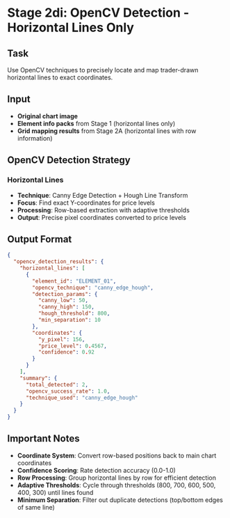 # Stage 2di: OpenCV Detection - Horizontal Lines Only

## Task
Use OpenCV techniques to precisely locate and map trader-drawn horizontal lines to exact coordinates.

## Input
- **Original chart image**
- **Element info packs** from Stage 1 (horizontal lines only)
- **Grid mapping results** from Stage 2A (horizontal lines with row information)

## OpenCV Detection Strategy

### Horizontal Lines
- **Technique**: Canny Edge Detection + Hough Line Transform
- **Focus**: Find exact Y-coordinates for price levels
- **Processing**: Row-based extraction with adaptive thresholds
- **Output**: Precise pixel coordinates converted to price levels

## Output Format
```json
{
  "opencv_detection_results": {
    "horizontal_lines": [
      {
        "element_id": "ELEMENT_01",
        "opencv_technique": "canny_edge_hough",
        "detection_params": {
          "canny_low": 50,
          "canny_high": 150,
          "hough_threshold": 800,
          "min_separation": 10
        },
        "coordinates": {
          "y_pixel": 156,
          "price_level": 0.4567,
          "confidence": 0.92
        }
      }
    ],
    "summary": {
      "total_detected": 2,
      "opencv_success_rate": 1.0,
      "technique_used": "canny_edge_hough"
    }
  }
}
```

## Important Notes
- **Coordinate System**: Convert row-based positions back to main chart coordinates
- **Confidence Scoring**: Rate detection accuracy (0.0-1.0)
- **Row Processing**: Group horizontal lines by row for efficient detection
- **Adaptive Thresholds**: Cycle through thresholds (800, 700, 600, 500, 400, 300) until lines found
- **Minimum Separation**: Filter out duplicate detections (top/bottom edges of same line)
